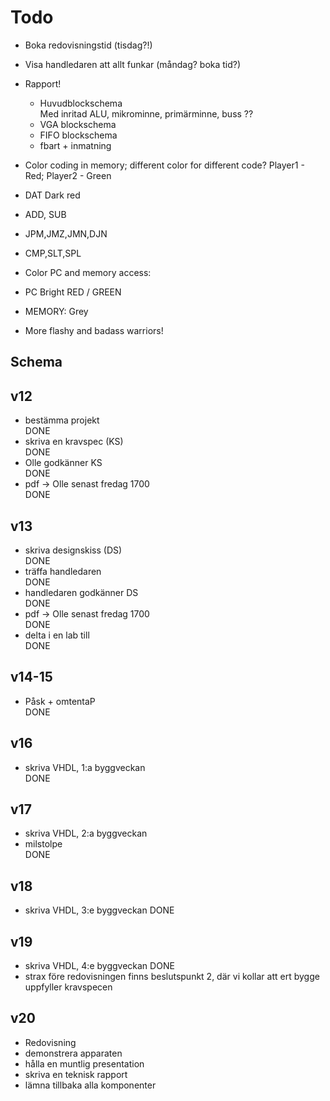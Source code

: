 ﻿
Todo
====

* Boka redovisningstid (tisdag?!)
* Visa handledaren att allt funkar (måndag? boka tid?)
* Rapport!
    * Huvudblockschema  
        Med inritad ALU, mikrominne, primärminne, buss ??
    * VGA blockschema
    * FIFO blockschema
    * fbart + inmatning

* Color coding in memory; different color for different code?  Player1 - Red; Player2 - Green
* DAT Dark red
* ADD, SUB
* JPM,JMZ,JMN,DJN
* CMP,SLT,SPL
* Color PC and memory access:
* PC Bright RED / GREEN
* MEMORY: Grey
* More flashy and badass warriors!

Schema
------

## v12
- bestämma projekt  
    DONE
- skriva en kravspec (KS)  
    DONE
- Olle godkänner KS  
    DONE
- pdf -> Olle senast fredag 1700  
    DONE

## v13
- skriva designskiss (DS)  
    DONE
- träffa handledaren  
    DONE
- handledaren godkänner DS  
    DONE
- pdf -> Olle senast fredag 1700  
    DONE
- delta i en lab till  
    DONE

## v14-15
- Påsk + omtentaP  
    DONE

## v16
- skriva VHDL, 1:a byggveckan  
    DONE

## v17
- skriva VHDL, 2:a byggveckan
- milstolpe  
    DONE

## v18
- skriva VHDL, 3:e byggveckan
    DONE

## v19
- skriva VHDL, 4:e byggveckan
    DONE
- strax före redovisningen finns beslutspunkt 2, där vi kollar att ert bygge uppfyller kravspecen

## v20
- Redovisning
- demonstrera apparaten
- hålla en muntlig presentation
- skriva en teknisk rapport
- lämna tillbaka alla komponenter

